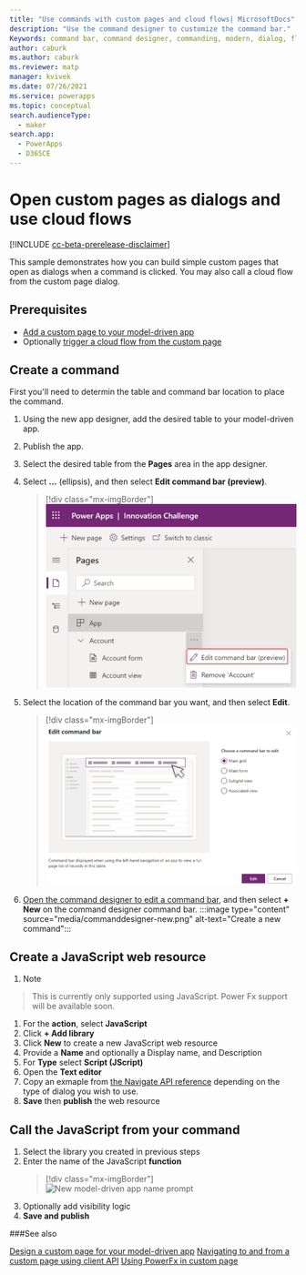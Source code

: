 ```yaml
---
title: "Use commands with custom pages and cloud flows| MicrosoftDocs"
description: "Use the command designer to customize the command bar."
Keywords: command bar, command designer, commanding, modern, dialog, flow
author: caburk
ms.author: caburk
ms.reviewer: matp
manager: kvivek
ms.date: 07/26/2021
ms.service: powerapps
ms.topic: conceptual
search.audienceType: 
  - maker
search.app: 
  - PowerApps
  - D365CE
---
```

# Open custom pages as dialogs and use cloud flows

[!INCLUDE [cc-beta-prerelease-disclaimer](../../includes/cc-beta-prerelease-disclaimer.md)]

This sample demonstrates how you can build simple custom pages that open as dialogs when a command is clicked. You may also call a cloud flow from the custom page dialog. 

## Prerequisites
- [Add a custom page to your model-driven app](add-page-to-model-app.md)
- Optionally [trigger a cloud flow from the custom page](../../maker/canvas-apps/using-logic-flows.md)

## Create a command
First you'll need to determin the table and command bar location to place the command.

1. Using the new app designer, add the desired table to your model-driven app.
1. Publish the app.
1. Select the desired table from the **Pages** area in the app designer. 
1. Select **...** (ellipsis), and then select **Edit command bar (preview)**.
    > [!div class="mx-imgBorder"]
    > ![App Designer entry point](media/commanddesigner-app-designer-entry-point.png "App Designer entry point")
 
1. Select the location of the command bar you want, and then select **Edit**.
    > [!div class="mx-imgBorder"]
    > ![Select location](media/commanddesigner-command-bar-location-selection.png "Select location")
1. [Open the command designer to edit a command bar](#open-the-command-designer-to-edit-a-command-bar), and then select **+ New** on the command designer command bar.
   :::image type="content" source="media/commanddesigner-new.png" alt-text="Create a new command":::

## Create a JavaScript web resource
1. > [!NOTE]
> This is currently only supported using JavaScript. Power Fx support will be available soon.
1. For the **action**, select **JavaScript**
1. Click **+ Add library**
1. Click **New** to create a new JavaScript web resource
1. Provide a **Name** and optionally a Display name, and Description
1. For **Type** select **Script (JScript)**
1. Open the **Text editor** 
1. Copy an exmaple from [the Navigate API reference](../../developer/model-driven-apps/clientapi/navigate-to-custom-page-examples.md) depending on the type of dialog you wish to use.
1. **Save** then **publish** the web resource

## Call the JavaScript from your command
1. Select the library you created in previous steps
1. Enter the name of the JavaScript **function**
    > [!div class="mx-imgBorder"]
    > ![New model-driven app name prompt](/media/CommandDesigner-open-dialog.png "Enter name of JavaScript function")
1. Optionally add visibility logic
1. **Save and publish**



###See also

[Design a custom page for your model-driven app](design-page-for-model-app.md)
[Navigating to and from a custom page using client API](../../developer/model-driven-apps/clientapi/navigate-to-custom-page-examples.md)
[Using PowerFx in custom page](page-powerfx-in-model-app.md)
